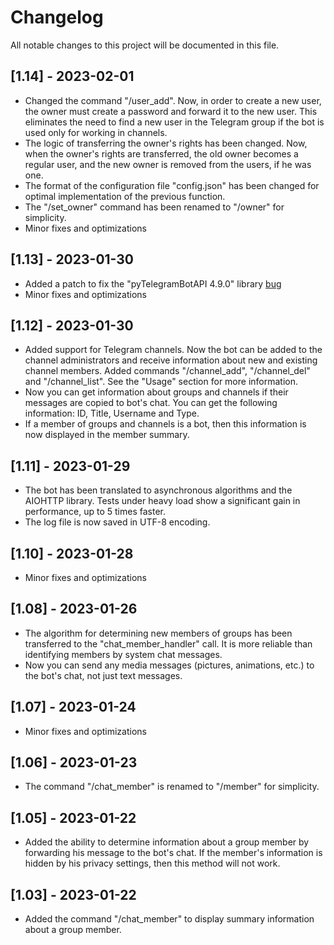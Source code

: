 # Changelog

All notable changes to this project will be documented in this file.

## [1.14] - 2023-02-01

- Changed the command "/user_add". Now, in order to create a new user, the owner must create a password and forward it to the new user. This eliminates the need to find a new user in the Telegram group if the bot is used only for working in channels.
- The logic of transferring the owner's rights has been changed. Now, when the owner's rights are transferred, the old owner becomes a regular user, and the new owner is removed from the users, if he was one.
- The format of the configuration file "config.json" has been changed for optimal implementation of the previous function.
- The "/set_owner" command has been renamed to "/owner" for simplicity.
- Minor fixes and optimizations

## [1.13] - 2023-01-30

- Added a patch to fix the "pyTelegramBotAPI 4.9.0" library [bug](https://github.com/eternnoir/pyTelegramBotAPI/issues/1896)
- Minor fixes and optimizations

## [1.12] - 2023-01-30

- Added support for Telegram channels. Now the bot can be added to the channel administrators and receive information about new and existing channel members. Added commands "/channel_add", "/channel_del" and "/channel_list". See the "Usage" section  for more information.
- Now you can get information about groups and channels if their messages are copied to bot's chat. You can get the following information: ID, Title, Username and Type.
- If a member of groups and channels is a bot, then this information is now displayed in the member summary.

## [1.11] - 2023-01-29

- The bot has been translated to asynchronous algorithms and the AIOHTTP library. Tests under heavy load show a significant gain in performance, up to 5 times faster.
- The log file is now saved in UTF-8 encoding.

## [1.10] - 2023-01-28

- Minor fixes and optimizations

## [1.08] - 2023-01-26

- The algorithm for determining new members of groups has been transferred to the "chat_member_handler" call. It is more reliable than identifying members by system chat messages.
- Now you can send any media messages (pictures, animations, etc.) to the bot's chat, not just text messages.

## [1.07] - 2023-01-24

- Minor fixes and optimizations

## [1.06] - 2023-01-23

- The command "/chat_member" is renamed to "/member" for simplicity.

## [1.05] - 2023-01-22

- Added the ability to determine information about a group member by forwarding his message to the bot's chat. If the member's information is hidden by his privacy settings, then this method will not work.

## [1.03] - 2023-01-22

- Added the command "/chat_member" to display summary information about a group member.
